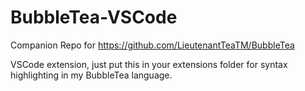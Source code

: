 # BubbleTea-VSCode

Companion Repo for https://github.com/LieutenantTeaTM/BubbleTea

VSCode extension, just put this in your extensions folder for syntax highlighting in my BubbleTea language.
